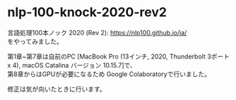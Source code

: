 # nlp-100-knock-2020-rev2
言語処理100本ノック 2020 (Rev 2): https://nlp100.github.io/ja/   
をやってみました。

第1章~第7章は自前のPC [MacBook Pro (13インチ, 2020, Thunderbolt 3ポート x 4), macOS Catalina バージョン 10.15.7]で、  
第8章からはGPUが必要になるため Google Colaboratoryで行いました。

修正は気が向いたときに行います。
